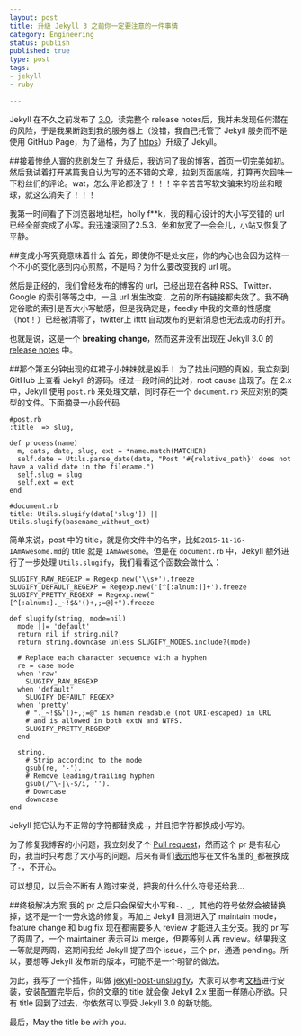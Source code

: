 ```yaml
--- 
layout: post
title: 升级 Jekyll 3 之前你一定要注意的一件事情
category: Engineering
status: publish 
published: true
type: post
tags: 
- jekyll
- ruby

---
```

Jekyll 在不久之前发布了 [3.0](http://jekyllrb.com/news/2015/10/26/jekyll-3-0-released/)，读完整个 release notes后，我并未发现任何潜在的风险，于是我果断跑到我的服务器上（没错，我自己托管了 Jekyll 服务而不是使用 GitHub Page，为了逼格，为了 [https](https://rebornix.com/ssl/2015/03/25/enablehttps/)）升级了 Jekyll。

##接着惨绝人寰的悲剧发生了
升级后，我访问了我的博客，首页一切完美如初。然后我试着打开某篇我自认为写的还不错的文章，拉到页面底端，打算再次回味一下粉丝们的评论。wat，怎么评论都没了！！！辛辛苦苦写软文骗来的粉丝和眼球，就这么消失了！！！

我第一时间看了下浏览器地址栏，holly f**k，我的精心设计的大小写交错的 url 已经全部变成了小写。我迅速滚回了2.5.3，坐和放宽了一会会儿，小站又恢复了平静。

##变成小写究竟意味着什么
首先，即使你不是处女座，你的内心也会因为这样一个不小的变化感到内心煎熬，不是吗？为什么要改变我的 url 呢。

然后是正经的，我们曾经发布的博客的 url，已经出现在各种 RSS、Twitter、Google 的索引等等之中，一旦 url 发生改变，之前的所有链接都失效了。我不确定谷歌的索引是否大小写敏感，但是我确定是，feedly 中我的文章的性感度（hot！）已经被清零了，twitter上 ifttt 自动发布的更新消息也无法成功的打开。

也就是说，这是一个 **breaking change**，然而这并没有出现在 Jekyll 3.0 的 [release notes](http://jekyllrb.com/news/2015/10/26/jekyll-3-0-released/) 中。

##那个第五分钟出现的红裙子小妹妹就是凶手！
为了找出问题的真凶，我立刻到 GitHub 上查看 Jekyll 的源码。经过一段时间的比对，root cause 出现了。在 2.x 中，Jekyll 使用 `post.rb` 来处理文章，同时存在一个 `document.rb` 来应对别的类型的文件。下面摘录一小段代码

    #post.rb
    :title  => slug,
    
    def process(name)
      m, cats, date, slug, ext = *name.match(MATCHER)
      self.date = Utils.parse_date(date, "Post '#{relative_path}' does not have a valid date in the filename.")
      self.slug = slug
      self.ext = ext
    end
    
    #document.rb
    title: Utils.slugify(data['slug']) || Utils.slugify(basename_without_ext)
    
简单来说，post 中的 title，就是你文件中的名字，比如`2015-11-16-IAmAwesome.md`的 title 就是 `IAmAwesome`。但是在 `document.rb` 中，Jekyll 额外进行了一步处理 `Utils.slugify`，我们看看这个函数会做什么：

    SLUGIFY_RAW_REGEXP = Regexp.new('\\s+').freeze
    SLUGIFY_DEFAULT_REGEXP = Regexp.new('[^[:alnum:]]+').freeze
    SLUGIFY_PRETTY_REGEXP = Regexp.new("[^[:alnum:]._~!$&'()+,;=@]+").freeze
    
    def slugify(string, mode=nil)
      mode ||= 'default'
      return nil if string.nil?
      return string.downcase unless SLUGIFY_MODES.include?(mode)

      # Replace each character sequence with a hyphen
      re = case mode
      when 'raw'
        SLUGIFY_RAW_REGEXP
      when 'default'
        SLUGIFY_DEFAULT_REGEXP
      when 'pretty'
        # "._~!$&'()+,;=@" is human readable (not URI-escaped) in URL
        # and is allowed in both extN and NTFS.
        SLUGIFY_PRETTY_REGEXP
      end

      string.
        # Strip according to the mode
        gsub(re, '-').
        # Remove leading/trailing hyphen
        gsub(/^\-|\-$/i, '').
        # Downcase
        downcase
    end
    
Jekyll 把它认为不正常的字符都替换成`-`，并且把字符都换成小写的。

为了修复我博客的小问题，我立刻发了个 [Pull request](https://github.com/jekyll/jekyll/pull/4100)，然而这个 pr 是有私心的，我当时只考虑了大小写的问题。后来有哥们[表示](https://github.com/jekyll/jekyll/issues/4135)他写在文件名里的`_`都被换成了`-`，不开心。

可以想见，以后会不断有人跑过来说，把我的什么什么符号还给我...

##终极解决方案
我的 pr 之后只会保留大小写和`-`、`_`，其他的符号依然会被替换掉，这不是一个一劳永逸的修复。再加上 Jekyll 目测进入了 maintain mode，feature change 和 bug fix 现在都需要多人 review 才能进入主分支。我的 pr 写了两周了，一个 maintainer 表示可以 merge，但要等别人再 review。结果我这一等就是两周，这期间我给 Jekyll 提了四个 issue，三个 pr，通通 pending。所以，要想等 Jekyll 发布新的版本，可能不是一个明智的做法。

为此，我写了一个插件，叫做 [jekyll-post-unslugify](https://github.com/rebornix/jekyll-post-unslugify)，大家可以参考[文档](https://github.com/rebornix/jekyll-post-unslugify/blob/master/README.md)进行安装，安装配置完毕后，你的文章的 title 就会像 Jekyll 2.x 里面一样随心所欲。只有 title 回到了过去，你依然可以享受 Jekyll 3.0 的新功能。

最后，May the title be with you.
